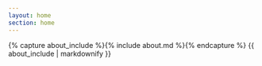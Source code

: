 ```yaml
---
layout: home
section: home
---
```

{% capture about_include %}{% include about.md %}{% endcapture %}
{{ about_include | markdownify }}
